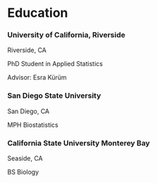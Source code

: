 # Education

### University of California, Riverside

Riverside, CA

PhD Student in Applied Statistics

Advisor: Esra K&uuml;r&uuml;m

### San Diego State University

San Diego, CA

MPH Biostatistics

### California State University Monterey Bay

Seaside, CA

BS Biology

